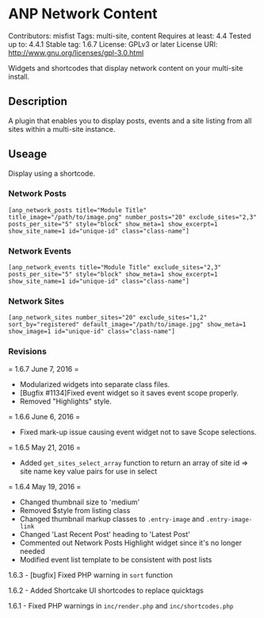 # ANP Network Content

Contributors: misfist
Tags: multi-site, content
Requires at least: 4.4
Tested up to: 4.4.1
Stable tag: 1.6.7
License: GPLv3 or later
License URI: http://www.gnu.org/licenses/gpl-3.0.html

Widgets and shortcodes that display network content on your multi-site install.

## Description

A plugin that enables you to display posts, events and a site listing from all sites within a multi-site instance.

## Useage

Display using a shortcode.

### Network Posts

`[anp_network_posts title="Module Title" title_image="/path/to/image.png" number_posts="20" exclude_sites="2,3" posts_per_site="5" style="block" show_meta=1 show_excerpt=1 show_site_name=1 id="unique-id" class="class-name"]`

### Network Events

`[anp_network_events title="Module Title" exclude_sites="2,3" posts_per_site="5" style="block" show_meta=1 show_excerpt=1 show_site_name=1 id="unique-id" class="class-name"]`

### Network Sites

`[anp_network_sites number_sites="20" exclude_sites="1,2" sort_by="registered" default_image="/path/to/image.jpg" show_meta=1 show_image=1 id="unique-id" class="class-name"]`

### Revisions

= 1.6.7 June 7, 2016 =

* Modularized widgets into separate class files.
* [Bugfix #1134]Fixed event widget so it saves event scope properly.
* Removed "Highlights" style.

= 1.6.6 June 6, 2016 =

* Fixed mark-up issue causing event widget not to save Scope selections.

= 1.6.5 May 21, 2016 =

* Added `get_sites_select_array` function to return an array of site id => site name key value pairs for use in select

= 1.6.4 May 19, 2016 =

* Changed thumbnail size to 'medium'
* Removed $style from listing class
* Changed thumbnail markup classes to `.entry-image` and `.entry-image-link`
* Changed 'Last Recent Post' heading to 'Latest Post'
* Commented out Network Posts Highlight widget since it's no longer needed
* Modified event list template to be consistent with post lists

1.6.3 - [bugfix] Fixed PHP warning in `sort` function

1.6.2 - Added Shortcake UI shortcodes to replace quicktags

1.6.1 - Fixed PHP warnings in `inc/render.php` and `inc/shortcodes.php`